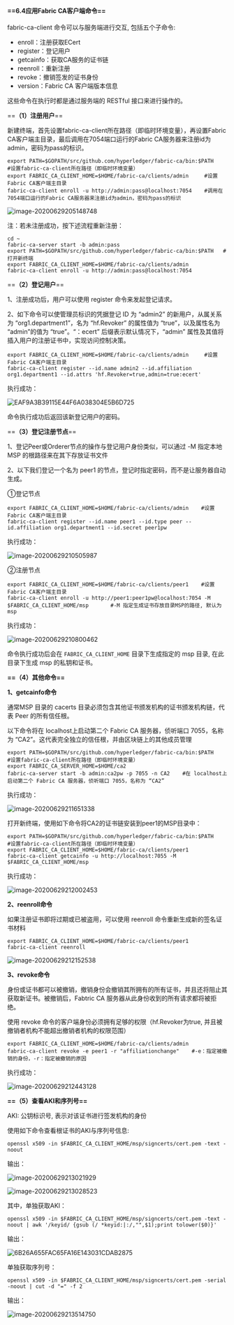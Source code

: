 #### ==**6.4应用Fabric CA客户端命令**==

fabric-ca-client 命令可以与服务端进行交互, 包括五个子命令:

- enroll：注册获取ECert
- register：登记用户
- getcainfo：获取CA服务的证书链
- reenroll：重新注册
- revoke：撤销签发的证书身份
- version：Fabric CA 客户端版本信息

这些命令在执行时都是通过服务端的 RESTful 接口来进行操作的。

==**（1）注册用户**==

新建终端，首先设置fabric-ca-client所在路径（即临时环境变量），再设置Fabric CA客户端主目录，最后调用在7054端口运行的Fabric CA服务器来注册id为admin，密码为pass的标识。

```
export PATH=$GOPATH/src/github.com/hyperledger/fabric-ca/bin:$PATH    #设置fabric-ca-client所在路径（即临时环境变量）
export FABRIC_CA_CLIENT_HOME=$HOME/fabric-ca/clients/admin     #设置Fabric CA客户端主目录
fabric-ca-client enroll -u http://admin:pass@localhost:7054    #调用在7054端口运行的Fabric CA服务器来注册id为admin，密码为pass的标识
```

![image-20200629205148748](https://tva1.sinaimg.cn/large/007S8ZIlly1ggqqwwkf70j311x066got.jpg)

注：若未注册成功，按下述流程重新注册：

```
cd ~
fabric-ca-server start -b admin:pass
export PATH=$GOPATH/src/github.com/hyperledger/fabric-ca/bin:$PATH   #打开新终端
export FABRIC_CA_CLIENT_HOME=$HOME/fabric-ca/clients/admin
fabric-ca-client enroll -u http://admin:pass@localhost:7054
```

==**（2）登记用户**==

1、注册成功后，用户可以使用 register 命令来发起登记请求。

2、如下命令可以使管理员标识的凭据登记 ID 为 “admin2” 的新用户，从属关系为 “org1.department1”，名为 “hf.Revoker” 的属性值为 “true”，以及属性名为 “admin”的值为 “true”。“：ecert” 后缀表示默认情况下，“admin” 属性及其值将插入用户的注册证书中，实现访问控制决策。

```
export FABRIC_CA_CLIENT_HOME=$HOME/fabric-ca/clients/admin     #设置Fabric CA客户端主目录
fabric-ca-client register --id.name admin2 --id.affiliation org1.department1 --id.attrs 'hf.Revoker=true,admin=true:ecert'
```

执行成功：

![EAF9A3B39115E44F6A038304E5B6D725](https://tva1.sinaimg.cn/large/007S8ZIlly1ggqqx0r4xwj317f0370ui.jpg)

命令执行成功后返回该新登记用户的密码。

==**（3）登记注册节点**==

1、登记Peer或Orderer节点的操作与登记用户身份类似，可以通过 -M 指定本地 MSP 的根路径来在其下存放证书文件

2、以下我们登记一个名为 peer1 的节点，登记时指定密码，而不是让服务器自动生成。

①登记节点

```
export FABRIC_CA_CLIENT_HOME=$HOME/fabric-ca/clients/admin    #设置Fabric CA客户端主目录
fabric-ca-client register --id.name peer1 --id.type peer --id.affiliation org1.department1 --id.secret peer1pw
```

执行成功：

![image-20200629210505987](https://tva1.sinaimg.cn/large/007S8ZIlly1ggqqwxkwmrj313x03175s.jpg)

②注册节点

```
export FABRIC_CA_CLIENT_HOME=$HOME/fabric-ca/clients/peer1    #设置Fabric CA客户端主目录
fabric-ca-client enroll -u http://peer1:peer1pw@localhost:7054 -M $FABRIC_CA_CLIENT_HOME/msp       #-M 指定生成证书存放目录MSP的路径, 默认为msp
```

执行成功：

![image-20200629210800462](https://tva1.sinaimg.cn/large/007S8ZIlly1ggqqx0e96gj314q056ad7.jpg)

命令执行成功后会在 `FABRIC_CA_CLIENT_HOME` 目录下生成指定的 msp 目录, 在此目录下生成 msp 的私钥和证书。

**==（4）其他命令==**

**1、getcainfo命令**

通常MSP 目录的 cacerts 目录必须包含其他证书颁发机构的证书颁发机构链，代表 Peer 的所有信任根。

以下命令将在 localhost上启动第二个 Fabric CA 服务器，侦听端口 7055，名称为 “CA2”。这代表完全独立的信任根，并由区块链上的其他成员管理

```
export PATH=$GOPATH/src/github.com/hyperledger/fabric-ca/bin:$PATH    #设置fabric-ca-client所在路径（即临时环境变量）
export FABRIC_CA_SERVER_HOME=$HOME/ca2
fabric-ca-server start -b admin:ca2pw -p 7055 -n CA2    #在 localhost上启动第二个 Fabric CA 服务器，侦听端口 7055，名称为 “CA2”
```

执行成功：

![image-20200629211651338](https://tva1.sinaimg.cn/large/007S8ZIlly1ggqqx1qawnj31bu0dzthb.jpg)

打开新终端，使用如下命令将CA2的证书链安装到peer1的MSP目录中：

```
export PATH=$GOPATH/src/github.com/hyperledger/fabric-ca/bin:$PATH    #设置fabric-ca-client所在路径（即临时环境变量）
export FABRIC_CA_CLIENT_HOME=$HOME/fabric-ca/clients/peer1
fabric-ca-client getcainfo -u http://localhost:7055 -M $FABRIC_CA_CLIENT_HOME/msp
```

执行成功：

![image-20200629212002453](https://tva1.sinaimg.cn/large/007S8ZIlly1ggqqwy1lx6j3125043wgt.jpg)

**2、reenroll命令**

如果注册证书即将过期或已被盗用，可以使用 reenroll 命令重新生成新的签名证书材料

```
export FABRIC_CA_CLIENT_HOME=$HOME/fabric-ca/clients/peer1
fabric-ca-client reenroll
```

![image-20200629212152538](https://tva1.sinaimg.cn/large/007S8ZIlly1ggqqwx6um9j312e04t76r.jpg)

**3、revoke命令**

身份或证书都可以被撤销，撤销身份会撤销其所拥有的所有证书，并且还将阻止其获取新证书。被撤销后，Fabtric CA 服务器从此身份收到的所有请求都将被拒绝。

使用 revoke 命令的客户端身份必须拥有足够的权限（hf.Revoker为true, 并且被撤销者机构不能超出撤销者机构的权限范围）

```
export FABRIC_CA_CLIENT_HOME=$HOME/fabric-ca/clients/admin
fabric-ca-client revoke -e peer1 -r "affiliationchange"    #-e：指定被撤销的身份，-r：指定被撤销的原因
```

执行成功：

![image-20200629212443128](https://tva1.sinaimg.cn/large/007S8ZIlly1ggqqwvs2dcj31aq03kq5i.jpg)

**==（5）查看AKI和序列号==**

AKI: 公钥标识号, 表示对该证书进行签发机构的身份

使用如下命令查看根证书的AKI与序列号信息:

```
openssl x509 -in $FABRIC_CA_CLIENT_HOME/msp/signcerts/cert.pem -text -noout
```

输出：

![image-20200629213021929](https://tva1.sinaimg.cn/large/007S8ZIlly1ggqqx1bw3pj314r0em78m.jpg)

![image-20200629213028523](https://tva1.sinaimg.cn/large/007S8ZIlly1ggqqwzi3jfj30vw08ijty.jpg)

其中，单独获取AKI：

```
openssl x509 -in $FABRIC_CA_CLIENT_HOME/msp/signcerts/cert.pem -text -noout | awk '/keyid/ {gsub (/ *keyid:|:/,"",$1);print tolower($0)}'
```

输出：

![6B26A655FAC65FA16E143031CDAB2875](https://tva1.sinaimg.cn/large/007S8ZIlly1ggqqww7xunj31bb02pt9u.jpg)

单独获取序列号：

```
openssl x509 -in $FABRIC_CA_CLIENT_HOME/msp/signcerts/cert.pem -serial -noout | cut -d "=" -f 2
```

输出：

![image-20200629213514750](https://tva1.sinaimg.cn/large/007S8ZIlly1ggqqwzxnbqj310g01o0tb.jpg)